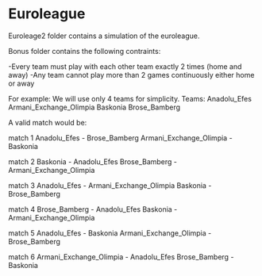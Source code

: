 # Euroleague
Euroleage2 folder contains a simulation of the euroleague.

Bonus folder contains the following contraints:

  -Every team must play with each other team exactly 2 times (home and away)
  -Any team cannot play more than 2 games continuously either home or away
  
For example:
We will use only 4 teams for simplicity.
Teams:
Anadolu_Efes
Armani_Exchange_Olimpia
Baskonia 
Brose_Bamberg


A valid match would be:
 
match 1
Anadolu_Efes - Brose_Bamberg
Armani_Exchange_Olimpia - Baskonia

match 2
Baskonia - Anadolu_Efes
Brose_Bamberg - Armani_Exchange_Olimpia

match 3
Anadolu_Efes - Armani_Exchange_Olimpia
Baskonia - Brose_Bamberg

match 4
Brose_Bamberg - Anadolu_Efes
Baskonia - Armani_Exchange_Olimpia

match 5
Anadolu_Efes - Baskonia
Armani_Exchange_Olimpia - Brose_Bamberg

match 6
Armani_Exchange_Olimpia - Anadolu_Efes
Brose_Bamberg - Baskonia



